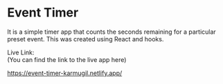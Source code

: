 # Event Timer

It is a simple timer app that counts the seconds remaining for a particular preset event. This was created using React and hooks.

Live Link:\
(You can find the link to the live app here)

https://event-timer-karmugil.netlify.app/




